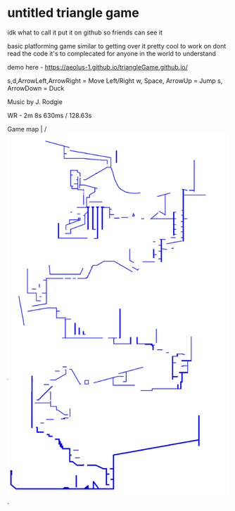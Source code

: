 # untitled triangle game

idk what to call it
put it on github so friends can see it

basic platforming game similar to getting over it
pretty cool to work on
dont read the code it's to complecated for anyone in the world to understand


demo here - https://aeolus-1.github.io/triangleGame.github.io/

s,d,ArrowLeft,ArrowRight = Move Left/Right
w, Space, ArrowUp = Jump
s, ArrowDown = Duck

Music by J. Rodgie

WR - 2m 8s 630ms / 128.63s 

Game map 
 |
\/
![yay](gameMap.png "ur gay now").


